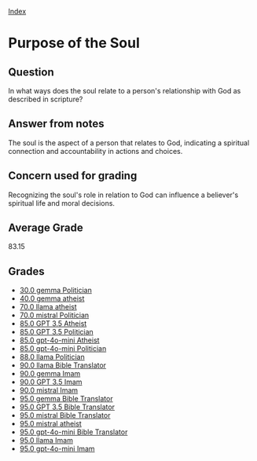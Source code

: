 
[Index](../index.md)
# Purpose of the Soul
## Question
In what ways does the soul relate to a person's relationship with God as described in scripture?

## Answer from notes
The soul is the aspect of a person that relates to God, indicating a spiritual connection and accountability in actions and choices.

## Concern used for grading
Recognizing the soul's role in relation to God can influence a believer's spiritual life and moral decisions.

## Average Grade
83.15

## Grades
 * [30.0 gemma Politician](../answers/gemma_Politician/Purpose_of_the_Soul.md)
 * [40.0 gemma atheist](../answers/gemma_atheist/Purpose_of_the_Soul.md)
 * [70.0 llama atheist](../answers/llama_atheist/Purpose_of_the_Soul.md)
 * [70.0 mistral Politician](../answers/mistral_Politician/Purpose_of_the_Soul.md)
 * [85.0 GPT 3.5 Atheist](../answers/GPT_3.5_Atheist/Purpose_of_the_Soul.md)
 * [85.0 GPT 3.5 Politician](../answers/GPT_3.5_Politician/Purpose_of_the_Soul.md)
 * [85.0 gpt-4o-mini Atheist](../answers/gpt-4o-mini_Atheist/Purpose_of_the_Soul.md)
 * [85.0 gpt-4o-mini Politician](../answers/gpt-4o-mini_Politician/Purpose_of_the_Soul.md)
 * [88.0 llama Politician](../answers/llama_Politician/Purpose_of_the_Soul.md)
 * [90.0 llama Bible Translator](../answers/llama_Bible_Translator/Purpose_of_the_Soul.md)
 * [90.0 gemma Imam](../answers/gemma_Imam/Purpose_of_the_Soul.md)
 * [90.0 GPT 3.5 Imam](../answers/GPT_3.5_Imam/Purpose_of_the_Soul.md)
 * [90.0 mistral Imam](../answers/mistral_Imam/Purpose_of_the_Soul.md)
 * [95.0 gemma Bible Translator](../answers/gemma_Bible_Translator/Purpose_of_the_Soul.md)
 * [95.0 GPT 3.5 Bible Translator](../answers/GPT_3.5_Bible_Translator/Purpose_of_the_Soul.md)
 * [95.0 mistral Bible Translator](../answers/mistral_Bible_Translator/Purpose_of_the_Soul.md)
 * [95.0 mistral atheist](../answers/mistral_atheist/Purpose_of_the_Soul.md)
 * [95.0 gpt-4o-mini Bible Translator](../answers/gpt-4o-mini_Bible_Translator/Purpose_of_the_Soul.md)
 * [95.0 llama Imam](../answers/llama_Imam/Purpose_of_the_Soul.md)
 * [95.0 gpt-4o-mini Imam](../answers/gpt-4o-mini_Imam/Purpose_of_the_Soul.md)

